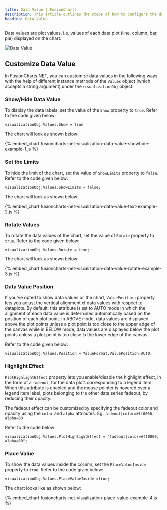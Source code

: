 ```yaml
---
title: Data Value | FusionCharts
description: This article outlines the steps of how to configure the data values.
heading: Data Value
---
```


Data values are plot values, i.e. values of each data plot (line, column, bar, pie) displayed on the chart.

![Data Value](/images/fusioncharts-net-data-value.png)

## Customize Data Value

In FusionCharts.NET, you can customize data values in the following ways with the help of different instance methods of the `Values` object (which accepts a string argument) under the `visualizationObj` object:

### Show/Hide Data Value

To display the data labels, set the value of the `Show` property to `true`. Refer to the code given below:

```
visualizationObj.Values.Show = true;
```

The chart will look as shown below:

{% embed_chart fusioncharts-net-visualization-data-value-showhide-example-1.js %}

### Set the Limits

To hide the limit of the chart, set the value of `ShowLimits` property to `false`. Refer to the code given below:

```
visualizationObj.Values.ShowLimits = false;
```

The chart will look as shown below:

{% embed_chart fusioncharts-net-visualization-data-value-text-example-2.js %}

### Rotate Values

To rotate the data values of the chart, set the value of `Rotate` property to `true`. Refer to the code given below:

```
visualizationObj.Values.Rotate = true;
```

The chart will look as shown below:

{% embed_chart fusioncharts-net-visualization-data-value-rotate-example-3.js %}

### Data Value Position

If you've opted to show data values on the chart, `ValuePosition` property lets you adjust the vertical alignment of data values with respect to dataplots. By default, this attribute is set to AUTO mode in which the alignment of each data value is determined automatically based on the position of each plot point. In ABOVE mode, data values are displayed above the plot points unless a plot point is too close to the upper edge of the canvas while in BELOW mode, data values are displayed below the plot points unless a plot point is too close to the lower edge of the canvas.

Refer to the code given below:

```
visualizationObj.Values.Position = ValueFormat.ValuePosition.AUTO;
```

### Highlight Effect

`PlotHighlightEffect` property lets you enable/disable the highlight effect, in the form of a `fadeout`, for the data plots corresponding to a legend item. When this attribute is enabled and the mouse pointer is hovered over a legend item label, plots belonging to the other data series fadeout, by reducing their opacity.

The fadeout effect can be customized by specifying the fadeout color and opacity using the `color` and `alpha` attributes. Eg. `fadeout|color=#ff0000, alpha=60`

Refer to the code below:

```
visualizationObj.Values.PlotHighlightEffect = "fadeout|color=#ff0000, alpha=60";
```

### Place Value

To show the data values inside the column, set the `PlaceValueInside` property to `true`. Refer to the code given below:

```
visualizationObj.Values.PlaceValueInside =true;
```

The chart looks like as shown below:

{% embed_chart fusioncharts-net-visualization-place-value-example-4.js %}